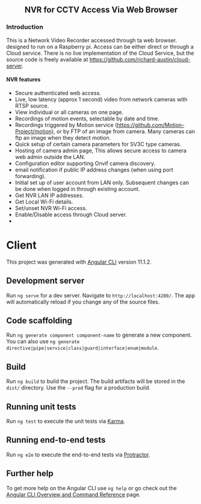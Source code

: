 <h2 style="text-align: center">NVR for CCTV Access Via Web Browser</h2>

### Introduction
This is a Network Video Recorder accessed through ta web browser. designed to run on a Raspberry pi.
Access can be either direct or through a Cloud service. There is no live implementation
of the Cloud Service, but the source code is freely available at
https://github.com/richard-austin/cloud-server.

#### NVR features
* Secure authenticated web access.
* Live, low latency (approx 1 second) video from network cameras with RTSP source.
* View individual or all cameras on one page.
* Recordings of motion events, selectable by date and time.
* Recordings triggered by Motion service (https://github.com/Motion-Project/motion), or by FTP of an image from camera. Many cameras can ftp an image when they detect motion.
* Quick setup of certain camera parameters for SV3C type cameras.
* Hosting of camera admin page, This allows secure access to camera web admin outside the LAN.
* Configuration editor supporting Onvif camera discovery.
* email notification if public IP address changes (when using port forwarding).
* Initial set up of user account from LAN only. Subsequent changes can be done when logged in through existing account.
* Get NVR LAN IP addresses.
* Get Local Wi-Fi details.
* Set/unset NVR Wi-Fi access.
* Enable/Disable access through Cloud server.
* 
# Client

This project was generated with [Angular CLI](https://github.com/angular/angular-cli) version 11.1.2.

## Development server

Run `ng serve` for a dev server. Navigate to `http://localhost:4200/`. The app will automatically reload if you change any of the source files.

## Code scaffolding

Run `ng generate component component-name` to generate a new component. You can also use `ng generate directive|pipe|service|class|guard|interface|enum|module`.

## Build

Run `ng build` to build the project. The build artifacts will be stored in the `dist/` directory. Use the `--prod` flag for a production build.

## Running unit tests

Run `ng test` to execute the unit tests via [Karma](https://karma-runner.github.io).

## Running end-to-end tests

Run `ng e2e` to execute the end-to-end tests via [Protractor](http://www.protractortest.org/).

## Further help

To get more help on the Angular CLI use `ng help` or go check out the [Angular CLI Overview and Command Reference](https://angular.io/cli) page.
